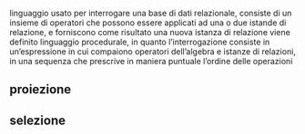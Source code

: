 linguaggio usato per interrogare una base di dati relazionale, consiste di un insieme di operatori che possono essere applicati ad una o due istande di relazione, e forniscono come risultato una nuova istanza di relazione
viene definito linguaggio procedurale, in quanto l’interrogazione consiste in un’espressione in cui compaiono operatori dell’algebra e istanze di relazioni, in una sequenza che prescrive in maniera puntuale l’ordine delle operazioni
## proiezione
## selezione